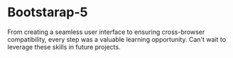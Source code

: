 # Bootstarap-5
From creating a seamless user interface to ensuring cross-browser compatibility, every step was a valuable learning opportunity. Can't wait to leverage these skills in future projects.

